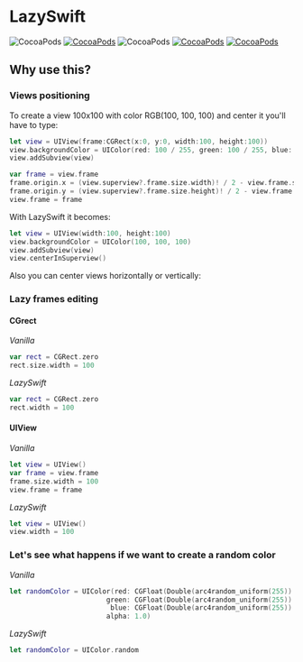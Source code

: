 # LazySwift

![CocoaPods](https://img.shields.io/badge/platform-ios-lightgray.svg)
[![CocoaPods](https://img.shields.io/badge/pod-0.1.7-blue.svg)](https://github.com/Khmelevsky/QuickForms)
![CocoaPods](https://img.shields.io/badge/status-alpha-orange.svg)
[![CocoaPods](https://img.shields.io/badge/swift-3.0-brightgreen.svg)](https://swift.org)
[![CocoaPods](https://img.shields.io/badge/license-MIT-lightgray.svg)](https://github.com/Khmelevsky/QuickForms/blob/master/LICENSE)

## Why use this?

### Views positioning

To create a view 100x100 with color RGB(100, 100, 100) and center it you'll have to type:
```swift
let view = UIView(frame:CGRect(x:0, y:0, width:100, height:100))
view.backgroundColor = UIColor(red: 100 / 255, green: 100 / 255, blue: 100 / 255, alpha: 1)
view.addSubview(view)

var frame = view.frame
frame.origin.x = (view.superview?.frame.size.width)! / 2 - view.frame.size.width / 2
frame.origin.y = (view.superview?.frame.size.height)! / 2 - view.frame.size.height / 2
view.frame = frame
```
With LazySwift it becomes:
```swift
let view = UIView(width:100, height:100)
view.backgroundColor = UIColor(100, 100, 100)
view.addSubview(view)
view.centerInSuperview()
```
Also you can center views horizontally or vertically:


### Lazy frames editing

#### CGrect

*Vanilla*
```swift
var rect = CGRect.zero
rect.size.width = 100
```
*LazySwift*
```swift
var rect = CGRect.zero
rect.width = 100
```

#### UIView

*Vanilla*
```swift
let view = UIView()
var frame = view.frame
frame.size.width = 100
view.frame = frame
```
*LazySwift*
```swift
let view = UIView()
view.width = 100
```

### Let's see what happens if we want to create a random color

*Vanilla*
```swift
let randomColor = UIColor(red: CGFloat(Double(arc4random_uniform(255)) / 255.0),
                        green: CGFloat(Double(arc4random_uniform(255)) / 255.0),
                         blue: CGFloat(Double(arc4random_uniform(255)) / 255.0),
                        alpha: 1.0)
```
*LazySwift*
```swift
let randomColor = UIColor.random
```
